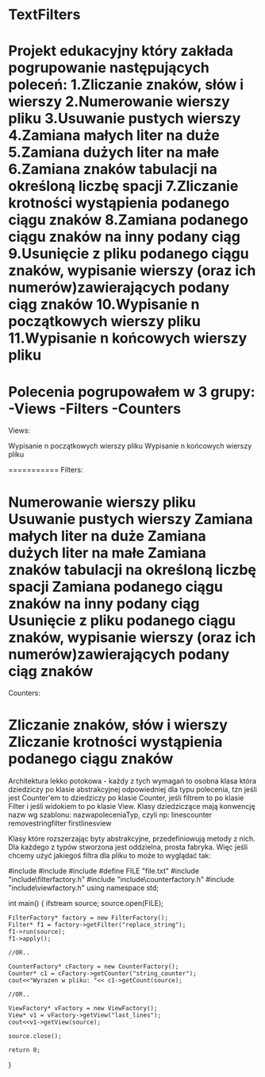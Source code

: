 TextFilters
===========
Projekt edukacyjny który zakłada pogrupowanie następujących poleceń:
1.Zliczanie znaków, słów i wierszy
2.Numerowanie wierszy pliku
3.Usuwanie pustych wierszy
4.Zamiana małych liter na duże
5.Zamiana dużych liter na małe
6.Zamiana znaków tabulacji na określoną liczbę spacji
7.Zliczanie krotności wystąpienia podanego ciągu znaków
8.Zamiana podanego ciągu znaków na inny podany ciąg
9.Usunięcie z pliku podanego ciągu znaków, wypisanie wierszy (oraz ich numerów)zawierających podany ciąg znaków
10.Wypisanie n początkowych wierszy pliku
11.Wypisanie n końcowych wierszy pliku
===========
Polecenia pogrupowałem w 3 grupy:
-Views
-Filters
-Counters
===========
Views:

Wypisanie n początkowych wierszy pliku
Wypisanie n końcowych wierszy pliku

===========
Filters:

Numerowanie wierszy pliku
Usuwanie pustych wierszy
Zamiana małych liter na duże
Zamiana dużych liter na małe
Zamiana znaków tabulacji na określoną liczbę spacji
Zamiana podanego ciągu znaków na inny podany ciąg
Usunięcie z pliku podanego ciągu znaków, wypisanie wierszy (oraz ich numerów)zawierających podany ciąg znaków
===========
Counters:

Zliczanie znaków, słów i wierszy
Zliczanie krotności wystąpienia podanego ciągu znaków
===========

Architektura lekko potokowa - każdy z tych wymagań to osobna klasa która dziedziczy po klasie abstrakcyjnej odpowiedniej dla typu polecenia,
tzn jeśli jest Counter'em to dziedziczy po klasie Counter, jeśli filtrem to po klasie Filter i jeśli widokiem to po klasie View. 
Klasy dziedziczące mają konwencję nazw wg szablonu: nazwapoleceniaTyp, czyli np:
linescounter
removestringfilter
firstlinesview

Klasy które rozszerzając byty abstrakcyjne, przedefiniowują metody z nich. Dla każdego z typów stworzona jest oddzielna, prosta fabryka.
Więc jeśli chcemy użyć jakiegoś filtra dla pliku to może to wyglądać tak:

#include <iostream>
#include <fstream>
#include <string>
#define FILE "file.txt"
#include "include\filterfactory.h"
#include "include\counterfactory.h"
#include "include\viewfactory.h"
using namespace std;

int main()
{
    ifstream source;
    source.open(FILE);

    FilterFactory* factory = new FilterFactory();
    Filter* f1 = factory->getFilter("replace_string");
    f1->run(source);
    f1->apply();

	//OR.. 
	
    CounterFactory* cFactory = new CounterFactory();
    Counter* c1 = cFactory->getCounter("string_counter");
    cout<<"Wyrazen w pliku: "<< c1->getCount(source);

	//OR..

    ViewFactory* vFactory = new ViewFactory();
    View* v1 = vFactory->getView("last_lines");
    cout<<v1->getView(source);

    source.close();

    return 0;
}
